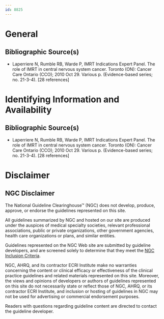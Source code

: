 ```yaml
---
id: 8825
---
```


# General

## Bibliographic Source(s)

- Laperriere N, Rumble RB, Warde P, IMRT Indications Expert Panel. The role of IMRT in central nervous system cancer. Toronto (ON): Cancer Care Ontario (CCO); 2010 Oct 29. Various p. (Evidence-based series; no. 21-3-4). [28 references]

# Identifying Information and Availability

## Bibliographic Source(s)

- Laperriere N, Rumble RB, Warde P, IMRT Indications Expert Panel. The role of IMRT in central nervous system cancer. Toronto (ON): Cancer Care Ontario (CCO); 2010 Oct 29. Various p. (Evidence-based series; no. 21-3-4). [28 references]

# Disclaimer

## NGC Disclaimer

The National Guideline Clearinghouse™ (NGC) does not develop, produce, approve, or endorse the guidelines represented on this site.

All guidelines summarized by NGC and hosted on our site are produced under the auspices of medical specialty societies, relevant professional associations, public or private organizations, other government agencies, health care organizations or plans, and similar entities.

Guidelines represented on the NGC Web site are submitted by guideline developers, and are screened solely to determine that they meet the [NGC Inclusion Criteria](/help-and-about/summaries/inclusion-criteria).

NGC, AHRQ, and its contractor ECRI Institute make no warranties concerning the content or clinical efficacy or effectiveness of the clinical practice guidelines and related materials represented on this site. Moreover, the views and opinions of developers or authors of guidelines represented on this site do not necessarily state or reflect those of NGC, AHRQ, or its contractor ECRI Institute, and inclusion or hosting of guidelines in NGC may not be used for advertising or commercial endorsement purposes.

Readers with questions regarding guideline content are directed to contact the guideline developer.

